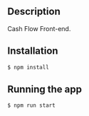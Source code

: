 ## Description

Cash Flow Front-end.

## Installation

```bash
$ npm install
```

## Running the app

```bash
$ npm run start
```
